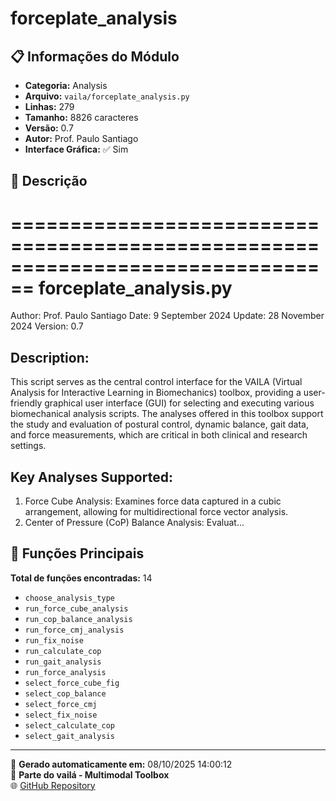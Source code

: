 # forceplate_analysis

## 📋 Informações do Módulo

- **Categoria:** Analysis
- **Arquivo:** `vaila/forceplate_analysis.py`
- **Linhas:** 279
- **Tamanho:** 8826 caracteres
- **Versão:** 0.7
- **Autor:** Prof. Paulo Santiago
- **Interface Gráfica:** ✅ Sim

## 📖 Descrição


================================================================================
forceplate_analysis.py
================================================================================
Author: Prof. Paulo Santiago
Date: 9 September 2024
Update: 28 November 2024
Version: 0.7

Description:
------------
This script serves as the central control interface for the VAILA (Virtual Analysis
for Interactive Learning in Biomechanics) toolbox, providing a user-friendly graphical
user interface (GUI) for selecting and executing various biomechanical analysis scripts.
The analyses offered in this toolbox support the study and evaluation of postural control,
dynamic balance, gait data, and force measurements, which are critical in both clinical
and research settings.

Key Analyses Supported:
-----------------------
1. Force Cube Analysis: Examines force data captured in a cubic arrangement, allowing for
   multidirectional force vector analysis.
2. Center of Pressure (CoP) Balance Analysis: Evaluat...

## 🔧 Funções Principais

**Total de funções encontradas:** 14

- `choose_analysis_type`
- `run_force_cube_analysis`
- `run_cop_balance_analysis`
- `run_force_cmj_analysis`
- `run_fix_noise`
- `run_calculate_cop`
- `run_gait_analysis`
- `run_force_analysis`
- `select_force_cube_fig`
- `select_cop_balance`
- `select_force_cmj`
- `select_fix_noise`
- `select_calculate_cop`
- `select_gait_analysis`




---

📅 **Gerado automaticamente em:** 08/10/2025 14:00:12  
🔗 **Parte do vailá - Multimodal Toolbox**  
🌐 [GitHub Repository](https://github.com/vaila-multimodaltoolbox/vaila)
